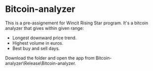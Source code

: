 # Bitcoin-analyzer

This is a pre-assignement for Wincit Rising Star program. It's a bitcoin analyzer that gives within given range:

- Longest downward price trend.
- Highest volume in euros.
- Best buy and sell days.

Download the folder and open the app from Bitcoin-analyzer\Release\Bitcoin-analyzer.